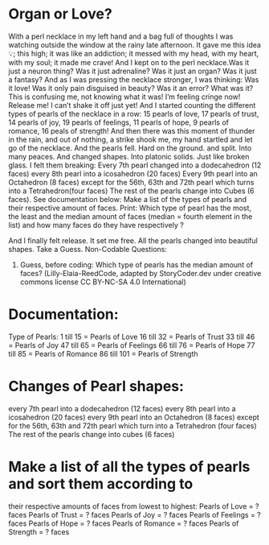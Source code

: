 # Organ or Love?

With a perl necklace in my left hand and a bag full of thoughts I was watching outside the window at the rainy late afternoon. It gave me this idea 💡; this high; it was like an addiction; it messed with my head, with my heart, with my soul; it made me crave! And I kept on to the perl necklace.Was it just a neuron thing? Was it just adrenaline? Was it just an organ? Was it just a fantasy?
And as I was pressing the necklace stronger, I was thinking: Was it love! Was it only pain disguised in beauty? Was it an error? What was it? This is confusing me, not knowing what it was! I’m feeling cringe now! Release me! I can’t shake it off just yet!
And I started counting the different types of pearls of the necklace in a row: 15 pearls of love, 17 pearls of trust, 14 pearls of joy, 19 pearls of feelings, 11 pearls of hope, 9 pearls of romance, 16 peals of strength!
And then there was this moment of thunder in the rain, and out of nothing, a strike shook me, my hand startled and let go of the necklace. And the pearls fell. Hard on the ground. and split. Into many peaces. And changed shapes. Into platonic solids. Just like broken glass. I felt them breaking:
Every 7th pearl changed into a dodecahedron (12 faces)
every 8th pearl into a icosahedron (20 faces)
Every 9th pearl into an Octahedron (8 faces)
except for the 56th, 63th and 72th pearl which turns into a Tetrahedron(four faces)
The rest of the pearls change into Cubes (6 faces).
See documentation below: Make a list of the types of pearls and their respective amount of faces. Print: Which type of pearl has the most, the least and the median amount of faces (median = fourth element in the list) and how many faces do they have respectively ?

And I finally felt release. It set me free. All the pearls changed into beautiful shapes.
Take a Guess. Non-Codable Questions:
1) Guess, before coding: Which type of pearls has the median amount of faces?
(Lilly-Elaia-ReedCode, adapted by StoryCoder.dev under creative commons license CC BY-NC-SA 4.0 International)

# Documentation:
Type of Pearls:
1 till 15 = Pearls of Love 
16 till 32 = Pearls of Trust
33 till 46 = Pearls of Joy
47 till 65 = Pearls of Feelings
66 till 76 = Pearls of Hope
77 till 85 = Pearls of Romance
86 till 101 = Pearls of Strength

# Changes of Pearl shapes: 
every 7th pearl into a dodecahedron (12 faces)
every 8th pearl into a icosahedron (20 faces) 
every 9th pearl into an Octahedron (8 faces) 
except for the 56th, 63th and 72th pearl which turn into a Tetrahedron (four faces) 
The rest of the pearls change into cubes (6 faces)

# Make a list of all the types of pearls and sort them according to 
their respective amounts of faces from lowest to highest:
Pearls of Love = ? faces
Pearls of Trust = ? faces
Pearls of Joy = ? faces
Pearls of Feelings = ? faces
Pearls of Hope = ? faces
Pearls of Romance = ? faces
Pearls of Strength = ? faces
